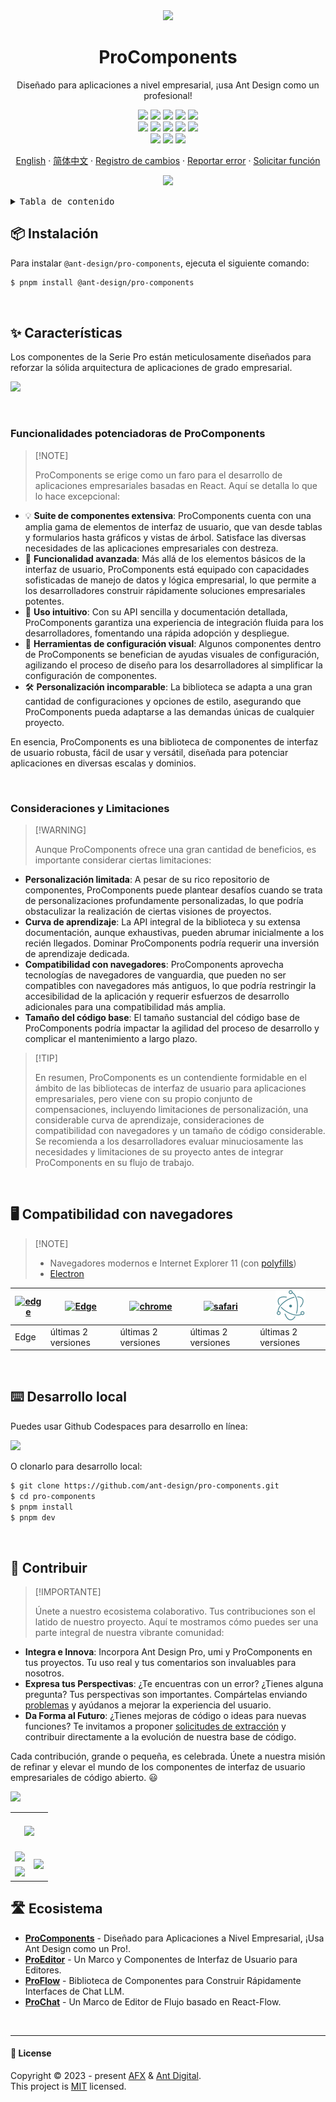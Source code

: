 <div align="center">

<img height="160" src="https://gw.alipayobjects.com/zos/kitchen/wzToJwlSw%24/logo.svg">

<h1>ProComponents</h1>

Diseñado para aplicaciones a nivel empresarial, ¡usa Ant Design como un profesional!

[![][npm-release-shield]][npm-release-link]
[![][npm-downloads-shield]][npm-downloads-link]
[![][github-releasedate-shield]][github-releasedate-link]
[![][github-action-build-shield]][github-action-build-link]
[![][codecov-shield]][codecov-link] <br/>
[![][github-contributors-shield]][github-contributors-link]
[![][github-forks-shield]][github-forks-link]
[![][github-stars-shield]][github-stars-link]
[![][github-issues-shield]][github-issues-link]
[![][github-license-shield]][github-license-link] <br/>
[![][ant-design-shield]][ant-design-link]
[![][devops-dumi-shield]][devops-dumi-link]
[![][devops-father-shield]][devops-father-link]

[English](./README.md) · [简体中文](./README.zh-CN.md) · [Registro de cambios](./CHANGELOG.md) · [Reportar error][github-issues-link] · [Solicitar función][github-issues-link]

![](https://gw.alipayobjects.com/zos/kitchen/OsP5rUT6tc/pro-components.webp)

</div>

<details>
<summary><kbd>Tabla de contenido</kbd></summary>

#### TOC

- [📦 Instalación](#-instalación)
- [✨ Características](#-características)
  - [Características potenciadoras de ProComponents](#características-potenciadoras-de-procomponents)
  - [Consideraciones y limitaciones](#consideraciones-y-limitaciones)
- [🖥 Compatibilidad con navegadores](#-compatibilidad-con-navegadores)
- [⌨️ Desarrollo local](#️-desarrollo-local)
- [🤝 Contribuir](#-contribuir)
- [🛣️ Ecosistema](#️-ecosistema)

####

</details>

## 📦 Instalación

Para instalar `@ant-design/pro-components`, ejecuta el siguiente comando:

```bash
$ pnpm install @ant-design/pro-components
```

<br/>

## ✨ Características

Los componentes de la Serie Pro están meticulosamente diseñados para reforzar la sólida arquitectura de aplicaciones de grado empresarial.

[![](https://next.ossinsight.io/widgets/official/compose-activity-trends/thumbnail.png?repo_id=183895098\&image_size=auto\&color_scheme=dark)](https://next.ossinsight.io/widgets/official/compose-activity-trends?repo_id=183895098)

<br/>

### Funcionalidades potenciadoras de ProComponents

> \[!NOTE]
>
> ProComponents se erige como un faro para el desarrollo de aplicaciones empresariales basadas en React. Aquí se detalla lo que lo hace excepcional:

- 💡 **Suite de componentes extensiva**: ProComponents cuenta con una amplia gama de elementos de interfaz de usuario, que van desde tablas y formularios hasta gráficos y vistas de árbol. Satisface las diversas necesidades de las aplicaciones empresariales con destreza.
- 🚀 **Funcionalidad avanzada**: Más allá de los elementos básicos de la interfaz de usuario, ProComponents está equipado con capacidades sofisticadas de manejo de datos y lógica empresarial, lo que permite a los desarrolladores construir rápidamente soluciones empresariales potentes.
- 🎯 **Uso intuitivo**: Con su API sencilla y documentación detallada, ProComponents garantiza una experiencia de integración fluida para los desarrolladores, fomentando una rápida adopción y despliegue.
- 🎨 **Herramientas de configuración visual**: Algunos componentes dentro de ProComponents se benefician de ayudas visuales de configuración, agilizando el proceso de diseño para los desarrolladores al simplificar la configuración de componentes.
- 🛠️ **Personalización incomparable**: La biblioteca se adapta a una gran cantidad de configuraciones y opciones de estilo, asegurando que ProComponents pueda adaptarse a las demandas únicas de cualquier proyecto.

En esencia, ProComponents es una biblioteca de componentes de interfaz de usuario robusta, fácil de usar y versátil, diseñada para potenciar aplicaciones en diversas escalas y dominios.

<br/>

### Consideraciones y Limitaciones

> \[!WARNING]
>
> Aunque ProComponents ofrece una gran cantidad de beneficios, es importante considerar ciertas limitaciones:

- **Personalización limitada**: A pesar de su rico repositorio de componentes, ProComponents puede plantear desafíos cuando se trata de personalizaciones profundamente personalizadas, lo que podría obstaculizar la realización de ciertas visiones de proyectos.
- **Curva de aprendizaje**: La API integral de la biblioteca y su extensa documentación, aunque exhaustivas, pueden abrumar inicialmente a los recién llegados. Dominar ProComponents podría requerir una inversión de aprendizaje dedicada.
- **Compatibilidad con navegadores**: ProComponents aprovecha tecnologías de navegadores de vanguardia, que pueden no ser compatibles con navegadores más antiguos, lo que podría restringir la accesibilidad de la aplicación y requerir esfuerzos de desarrollo adicionales para una compatibilidad más amplia.
- **Tamaño del código base**: El tamaño sustancial del código base de ProComponents podría impactar la agilidad del proceso de desarrollo y complicar el mantenimiento a largo plazo.

> \[!TIP]
>
> En resumen, ProComponents es un contendiente formidable en el ámbito de las bibliotecas de interfaz de usuario para aplicaciones empresariales, pero viene con su propio conjunto de compensaciones, incluyendo limitaciones de personalización, una considerable curva de aprendizaje, consideraciones de compatibilidad con navegadores y un tamaño de código considerable. Se recomienda a los desarrolladores evaluar minuciosamente las necesidades y limitaciones de su proyecto antes de integrar ProComponents en su flujo de trabajo.

<br/>

## 🖥 Compatibilidad con navegadores

> \[!NOTE]
>
> - Navegadores modernos e Internet Explorer 11 (con [polyfills](https://stackoverflow.com/questions/57020976/polyfills-in-2019-for-ie11))
> - [Electron](https://www.electronjs.org/)

| [![edge](https://raw.githubusercontent.com/alrra/browser-logos/master/src/edge/edge_48x48.png)](http://godban.github.io/browsers-support-badges/) | [![Edge](https://raw.githubusercontent.com/alrra/browser-logos/master/src/firefox/firefox_48x48.png)](http://godban.github.io/browsers-support-badges/) | [![chrome](https://raw.githubusercontent.com/alrra/browser-logos/master/src/chrome/chrome_48x48.png)](http://godban.github.io/browsers-support-badges/) | [![safari](https://raw.githubusercontent.com/alrra/browser-logos/master/src/safari/safari_48x48.png)](http://godban.github.io/browsers-support-badges/) | [![electron\_48x48](https://raw.githubusercontent.com/alrra/browser-logos/master/src/electron/electron_48x48.png)](http://godban.github.io/browsers-support-badges/) |
| ------------------------------------------------------------------------------------------------------------------------------------------------- | ------------------------------------------------------------------------------------------------------------------------------------------------------- | ------------------------------------------------------------------------------------------------------------------------------------------------------- | ------------------------------------------------------------------------------------------------------------------------------------------------------- | -------------------------------------------------------------------------------------------------------------------------------------------------------------------- |
| Edge                                                                                                                                              | últimas 2 versiones                                                                                                                                     | últimas 2 versiones                                                                                                                                     | últimas 2 versiones                                                                                                                                     | últimas 2 versiones                                                                                                                                                      |

<br/>

## ⌨️ Desarrollo local

Puedes usar Github Codespaces para desarrollo en línea:

[![][github-codespace-shield]][github-codespace-link]

O clonarlo para desarrollo local:

```bash
$ git clone https://github.com/ant-design/pro-components.git
$ cd pro-components
$ pnpm install
$ pnpm dev
```

<br/>

## 🤝 Contribuir

> \[!IMPORTANTE]
>
> Únete a nuestro ecosistema colaborativo. Tus contribuciones son el latido de nuestro proyecto. Aquí te mostramos cómo puedes ser una parte integral de nuestra vibrante comunidad:

- **Integra e Innova**: Incorpora Ant Design Pro, umi y ProComponents en tus proyectos. Tu uso real y tus comentarios son invaluables para nosotros.
- **Expresa tus Perspectivas**: ¿Te encuentras con un error? ¿Tienes alguna pregunta? Tus perspectivas son importantes. Compártelas enviando [problemas][github-issues-link] y ayúdanos a mejorar la experiencia del usuario.
- **Da Forma al Futuro**: ¿Tienes mejoras de código o ideas para nuevas funciones? Te invitamos a proponer [solicitudes de extracción][pr-welcome-link] y contribuir directamente a la evolución de nuestra base de código.

Cada contribución, grande o pequeña, es celebrada. Únete a nuestra misión de refinar y elevar el mundo de los componentes de interfaz de usuario empresariales de código abierto. 😃

[![][pr-welcome-shield]][pr-welcome-link]

<a href="https://github.com/ant-design/pro-components/graphs/contributors" target="_blank">
  <table>
    <tr>
      <th colspan="2">
        <br><img src="https://contrib.rocks/image?repo=ant-design/pro-components"><br><br>
      </th>
    </tr>
    <tr>
      <td>
        <img src="https://next.ossinsight.io/widgets/official/compose-org-active-contributors/thumbnail.png?activity=active&period=past_28_days&owner_id=12101536&repo_ids=183895098&image_size=2x3&color_scheme=dark">
      </td>
      <td rowspan="2">
        <img src="https://next.ossinsight.io/widgets/official/compose-org-participants-growth/thumbnail.png?activity=active&period=past_28_days&owner_id=12101536&repo_ids=183895098&image_size=4x7&color_scheme=dark">
      </td>
    </tr>
    <tr>
      <td>
        <img src="https://next.ossinsight.io/widgets/official/compose-org-active-contributors/thumbnail.png?activity=new&period=past_28_days&owner_id=12101536&repo_ids=183895098&image_size=2x3&color_scheme=dark">
      </td>
    </tr>
  </table>
</a>

## 🛣️ Ecosistema

- **[ProComponents](https://github.com/ant-design/pro-components)** - Diseñado para Aplicaciones a Nivel Empresarial, ¡Usa Ant Design como un Pro!.
- **[ProEditor](https://github.com/ant-design/pro-editor)** - Un Marco y Componentes de Interfaz de Usuario para Editores.
- **[ProFlow](https://github.com/ant-design/pro-flow)** - Biblioteca de Componentes para Construir Rápidamente Interfaces de Chat LLM.
- **[ProChat](https://github.com/ant-design/pro-chat)** - Un Marco de Editor de Flujo basado en React-Flow.

<br/>

---

#### 📝 License

Copyright © 2023 - present [AFX][ant-design-link] & [Ant Digital](https://antdigital.com). <br/>
This project is [MIT](./LICENSE) licensed.

<!-- GRUPO DE ENLACES -->

[ant-design-link]: https://ant.design
[ant-design-shield]: https://img.shields.io/badge/-Ant%20Design-1677FF?labelColor=black&logo=antdesign&style=flat-square
[codecov-link]: https://codecov.io/gh/ant-design/pro-components
[codecov-shield]: https://img.shields.io/codecov/c/github/ant-design/pro-components?color=1677FF&labelColor=black&style=flat-square&logo=codecov&logoColor=white
[devops-dumi-link]: https://d.umijs.org/
[devops-dumi-shield]: https://img.shields.io/badge/docs%20by-dumi-blue?color=1677FF&labelColor=black&style=flat-square
[devops-father-link]: https://github.com/umijs/father
[devops-father-shield]: https://img.shields.io/badge/build%20with-father-028fe4.svg?color=1677FF&labelColor=black&style=flat-square
[github-action-build-link]: https://github.com/ant-design/pro-components/actions/workflows/build.yml
[github-action-build-shield]: https://img.shields.io/github/actions/workflow/status/ant-design/pro-components/build.yml?color=1677FF&label=build&labelColor=black&logo=githubactions&logoColor=white&style=flat-square
[github-codespace-link]: https://codespaces.new/ant-design/pro-components
[github-codespace-shield]: https://github.com/codespaces/badge.svg
[github-contributors-link]: https://github.com/ant-design/pro-components/graphs/contributors
[github-contributors-shield]: https://img.shields.io/github/contributors/ant-design/pro-components?color=1677FF&labelColor=black&style=flat-square
[github-forks-link]: https://github.com/ant-design/pro-components/network/members
[github-forks-shield]: https://img.shields.io/github/forks/ant-design/pro-components?color=1677FF&labelColor=black&style=flat-square
[github-issues-link]: https://github.com/ant-design/pro-components/issues
[github-issues-shield]: https://img.shields.io/github/issues/ant-design/pro-components?color=1677FF&labelColor=black&style=flat-square
[github-license-link]: https://github.com/ant-design/pro-components/blob/master/LICENSE
[github-license-shield]: https://img.shields.io/github/license/ant-design/pro-components?color=1677FF&labelColor=black&style=flat-square
[github-releasedate-link]: https://github.com/ant-design/pro-components/releases
[github-releasedate-shield]: https://img.shields.io/github/release-date/ant-design/pro-components?color=1677FF&labelColor=black&style=flat-square
[github-stars-link]: https://github.com/ant-design/pro-components/network/stargazers
[github-stars-shield]: https://img.shields.io/github/stars/ant-design/pro-components?color=1677FF&labelColor=black&style=flat-square
[npm-downloads-link]: https://www.npmjs.com/package/@ant-design/pro-components
[npm-downloads-shield]: https://img.shields.io/npm/dt/@ant-design/pro-components?labelColor=black&style=flat-square&color=1677FF
[npm-release-link]: https://www.npmjs.com/package/@ant-design/pro-components
[npm-release-shield]: https://img.shields.io/npm/v/@ant-design/pro-components?color=1677FF&labelColor=black&logo=npm&logoColor=white&style=flat-square
[pr-welcome-link]: https://github.com/ant-design/pro-components/pulls
[pr-welcome-shield]: https://img.shields.io/badge/%E2%9D%A4%EF%B8%8F%20PR%20WELCOME-%E2%86%92-1677FF?labelColor=black&style=for-the-badge
